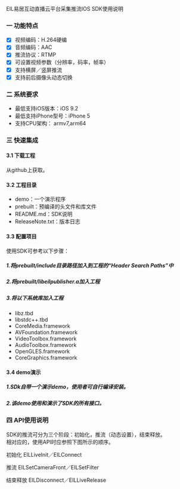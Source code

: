 EIL易居互动直播云平台采集推流IOS SDK使用说明
### 一 功能特点
- [x] 视频编码：H.264硬编  
- [x] 音频编码：AAC  
- [x] 推流协议：RTMP  
- [x] 可设置视频参数（分辨率，码率，帧率）  
- [x] 支持横屏／竖屏推流  
- [x] 支持前后摄像头动态切换  

### 二 系统要求
* 最低支持iOS版本：iOS 9.2  
* 最低支持iPhone型号：iPhone 5  
* 支持CPU架构： armv7,arm64  

### 三 快速集成
#### 3.1 下载工程
从github上获取。

####  3.2 工程目录
* demo：一个演示程序  
* prebuilt：预编译的头文件和库文件  
* README.md：SDK说明  
* ReleaseNote.txt：版本日志  

#### 3.3 配置项目
使用SDK可参考以下步骤：
##### 1.将prebuilt/include目录路径加入到工程的“Header Search Paths”中
##### 2.将prebuilt/libeilpublisher.a加入工程
##### 3.将以下系统库加入工程
* libz.tbd  
* libstdc++.tbd  
* CoreMedia.framework  
* AVFoundation.framework  
* VideoToolbox.framework  
* AudioToolbox.framework  
* OpenGLES.framework  
* CoreGraphics.framework  

#### 3.4 demo演示
##### 1.SDk自带一个演示demo，使用者可自行编译安装。
##### 2.该demo使用和演示了SDK的所有接口。

### 四 API使用说明
SDK的推流可分为三个阶段：初始化，推流（动态设置），结束释放。  
相对应的，使用API时应参照下图所示的顺序。  


初始化 EILLiveInit／EILConnect  

推流 EILSetCameraFront／EILSetFilter  

结束释放 EILDisconnect／EILLiveRelease  
